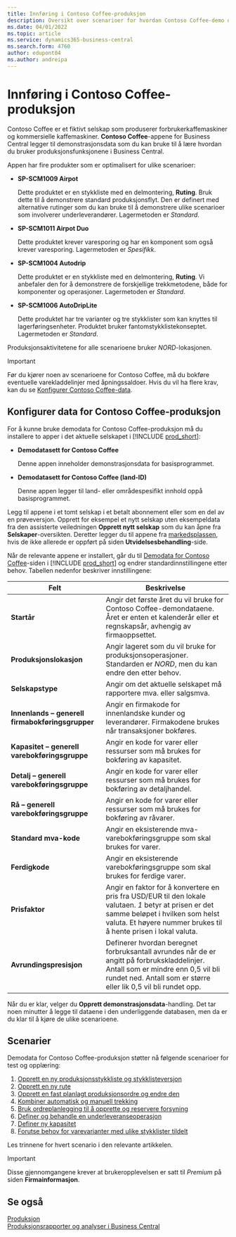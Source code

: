 ```yaml
---
title: Innføring i Contoso Coffee-produksjon
description: Oversikt over scenarioer for hvordan Contoso Coffee-demo data kan hjelpe deg å lære hvordan du bruker produksjonsfunksjonene i Business Central.
ms.date: 04/01/2022
ms.topic: article
ms.service: dynamics365-business-central
ms.search.form: 4760
author: edupont04
ms.author: andreipa
---
```


# <a name="introduction-to-contoso-coffee-manufacturing"></a>Innføring i Contoso Coffee-produksjon

Contoso Coffee er et fiktivt selskap som produserer forbrukerkaffemaskiner og kommersielle kaffemaskiner. **Contoso Coffee**-appene for Business Central legger til demonstrasjonsdata som du kan bruke til å lære hvordan du bruker produksjonsfunksjonene i Business Central.  

Appen har fire produkter som er optimalisert for ulike scenarioer:

- **SP-SCM1009 Airpot**  

  Dette produktet er en stykkliste med en delmontering, **Ruting**. Bruk dette til å demonstrere standard produksjonsflyt. Den er definert med alternative rutinger som du kan bruke til å demonstrere ulike scenarioer som involverer underleverandører. Lagermetoden er *Standard*.  

- **SP-SCM1011 Airpot Duo**  

  Dette produktet krever varesporing og har en komponent som også krever varesporing. Lagermetoden er *Spesifikk*.  

- **SP-SCM1004 Autodrip**  

  Dette produktet er en stykkliste med en delmontering, **Ruting**. Vi anbefaler den for å demonstrere de forskjellige trekkmetodene, både for komponenter og operasjoner. Lagermetoden er *Standard*.

- **SP-SCM1006 AutoDripLite**

  Dette produktet har tre varianter og tre stykklister som kan knyttes til lagerføringsenheter. Produktet bruker fantomstykklistekonseptet. Lagermetoden er *Standard*.

Produksjonsaktivitetene for alle scenarioene bruker *NORD*-lokasjonen.  

> [!IMPORTANT]
> Før du kjører noen av scenarioene for Contoso Coffee, må du bokføre eventuelle varekladdelinjer med åpningssaldoer. Hvis du vil ha flere krav, kan du se [Konfigurer Contoso Coffee-data](#set-up-contoso-coffee-manufacturing-data).

## <a name="set-up-contoso-coffee-manufacturing-data"></a>Konfigurer data for Contoso Coffee-produksjon

For å kunne bruke demodata for Contoso Coffee-produksjon må du installere to apper i det aktuelle selskapet i [!INCLUDE [prod_short](../../includes/prod_short.md)]:  

- **Demodatasett for Contoso Coffee**  

    Denne appen inneholder demonstrasjonsdata for basisprogrammet.  
- **Demodatasett for Contoso Coffee (land-ID)**  

    Denne appen legger til land- eller områdespesifikt innhold oppå basisprogrammet.

Legg til appene i et tomt selskap i et betalt abonnement eller som en del av en prøveversjon. Opprett for eksempel et nytt selskap uten eksempeldata fra den assisterte veiledningen **Opprett nytt selskap** som du kan åpne fra **Selskaper**-oversikten. Deretter legger du til appene fra [markedsplassen](../../ui-extensions-install-uninstall.md#install), hvis de ikke allerede er oppført på siden **Utvidelsesbehandling**-side.  

Når de relevante appene er installert, går du til [Demodata for Contoso Coffee](https://businesscentral.dynamics.com/?page=4760)-siden i [!INCLUDE [prod_short](../../includes/prod_short.md)] og endrer standardinnstillingene etter behov. Tabellen nedenfor beskriver innstillingene:  

|Felt  |Beskrivelse  |
|---------|---------|
|**Startår** |Angir det første året du vil bruke for Contoso Coffee-demondataene. Året er enten et kalenderår eller et regnskapsår, avhengig av firmaoppsettet.|
|**Produksjonslokasjon** |Angir lageret som du vil bruke for produksjonsoperasjoner. Standarden er *NORD*, men du kan endre den etter behov.|
|**Selskapstype**    |Angir om det aktuelle selskapet må rapportere mva. eller salgsmva. |
|**Innenlands – generell firmabokføringsgrupper**|Angir en firmakode for innenlandske kunder og leverandører. Firmakodene brukes når transaksjoner bokføres. |
|**Kapasitet – generell varebokføringsgruppe**    |Angir en kode for varer eller ressurser som må brukes for bokføring av kapasitet.|
|**Detalj – generell varebokføringsgruppe**    |Angir en kode for varer eller ressurser som må brukes for bokføring av detaljhandel.|
|**Rå – generell varebokføringsgruppe**    |Angir en kode for varer eller ressurser som må brukes for bokføring av råvarer. |
|**Standard mva-kode**    |Angir en eksisterende mva-varebokføringsgruppe som skal brukes for varer.|
|**Ferdigkode**    |Angir en eksisterende varebokføringsgruppe som skal brukes for ferdige varer.|
|**Prisfaktor**     |Angir en faktor for å konvertere en pris fra USD/EUR til den lokale valutaen. *1* betyr at prisen er det samme beløpet i hvilken som helst valuta. Et høyere nummer brukes til å hente prisen i lokal valuta. |
|**Avrundingspresisjon**  |Definerer hvordan beregnet forbruksantall avrundes når de er angitt på forbrukskladdelinjer. Antall som er mindre enn 0,5 vil bli rundet ned. Antall som er større eller lik 0,5 vil bli rundet opp.|

Når du er klar, velger du **Opprett demonstrasjonsdata**-handling. Det tar noen minutter å legge til dataene i den underliggende databasen, men da er du klar til å kjøre de ulike scenarioene.  

## <a name="scenarios"></a>Scenarier

Demodata for Contoso Coffee-produksjon støtter nå følgende scenarioer for test og opplæring:

1. [Opprett en ny produksjonsstykkliste og stykklisteversjon](create-new-production-bom-version.md)  
2. [Opprett en ny rute](create-new-routing.md)  
3. [Opprett en fast planlagt produksjonsordre og endre den](create-firm-planned-production-order-change.md)  
4. [Kombiner automatisk og manuell trekking](combine-automatic-manual-flushing.md)  
5. [Bruk ordreplanlegging til å opprette og reservere forsyning](order-planning-create-reserve-supply.md)  
6. [Definer og behandle en underleveranseoperasjon](set-up-process-subcontracting-operation.md)  
7. [Definer ny kapasitet](set-up-new-capacity.md)  
8. [Forutse behov for varevarianter med ulike stykklister tildelt](variants.md)  

Les trinnene for hvert scenario i den relevante artikkelen.  

> [!IMPORTANT]
> Disse gjennomgangene krever at brukeropplevelsen er satt til *Premium* på siden **Firmainformasjon**.

## <a name="see-also"></a>Se også

[Produksjon](../../production-manage-manufacturing.md)  
[Produksjonsrapporter og analyser i Business Central](../../production-reports.md)  
